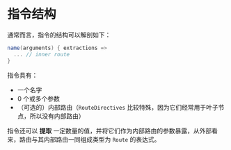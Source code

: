 # 指令结构

通常而言，指令的结构可以解剖如下：

```scala
name(arguments) { extractions =>
  ... // inner route
}
```

指令具有：

* 一个名字
* 0 个或多个参数
* （可选的）内部路由（`RouteDirectives` 比较特殊，因为它们经常用于叶子节点，所以没有内部路由）

指令还可以 **提取** 一定数量的值，并将它们作为内部路由的参数暴露，从外部看来，路由与其内部路由一同组成类型为 `Route` 的表达式。
